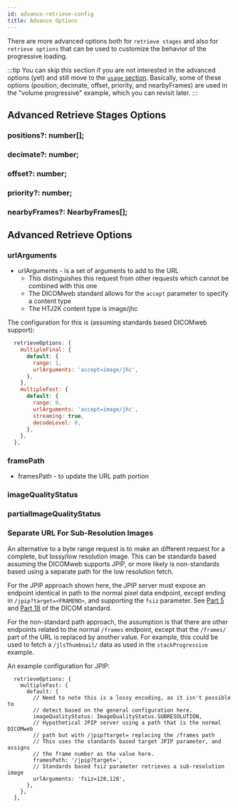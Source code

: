 ```yaml
---
id: advance-retrieve-config
title: Advance Options
---
```


There are more advanced options both for `retrieve stages` and also for
`retrieve options` that can be used to customize the behavior of the
progressive loading.

:::tip
You can skip this section if you are not interested in the advanced options (yet) and still move to the [`usage` section](./usage). Basically, some of these options (position, decimate, offset, priority, and nearbyFrames) are used in the "volume progressive" example,
which you can revisit later.
:::

## Advanced Retrieve Stages Options

### positions?: number[];

### decimate?: number;

### offset?: number;

### priority?: number;

### nearbyFrames?: NearbyFrames[];

## Advanced Retrieve Options

### urlArguments

- urlArguments - is a set of arguments to add to the URL
  - This distinguishes this request from other requests which cannot be combined with this one
  - The DICOMweb standard allows for the `accept` parameter to specify a content type
  - The HTJ2K content type is image/jhc

The configuration for this is (assuming standards based DICOMweb support):

```javascript
  retrieveOptions: {
    multipleFinal: {
      default: {
        range: 1,
        urlArguments: 'accept=image/jhc',
      },
    },
    multipleFast: {
      default: {
        range: 0,
        urlArguments: 'accept=image/jhc',
        streaming: true,
        decodeLevel: 0,
      },
    },
  },
```

### framePath

- framesPath - to update the URL path portion

### imageQualityStatus

### partialImageQualityStatus

### Separate URL For Sub-Resolution Images

An alternative to a byte range request is to make an different request for
a complete, but lossy/low resolution image. This can be standards based
assuming the DICOMweb supports JPIP, or more likely is non-standards based using
a separate path for the low resolution fetch.

For the JPIP approach shown here, the JPIP server must expose an endpoint
identical in path to the normal pixel data endpoint, except ending in `/jpip?target=<FRAMENO>`,
and supporting the `fsiz` parameter. See
[Part 5](https://dicom.nema.org/medical/dicom/current/output/html/part05.html#sect_8.4.1)
and
[Part 18](https://dicom.nema.org/medical/dicom/current/output/html/part18.html#sect_8.3.3.1)
of the DICOM standard.

For the non-standard path approach, the assumption is that there are other
endpoints related to the normal `/frames` endpoint, except that the `/frames/`
part of the URL is replaced by another value. For example, this could be used
to fetch a `/jlsThumbnail/` data as used in the `stackProgressive` example.

An example configuration for JPIP:

```
  retrieveOptions: {
    multipleFast: {
      default: {
        // Need to note this is a lossy encoding, as it isn't possible to
        // detect based on the general configuration here.
        imageQualityStatus: ImageQualityStatus.SUBRESOLUTION,
        // Hypothetical JPIP server using a path that is the normal DICOMweb
        // path but with /jpip?target= replacing the /frames path
        // This uses the standards based target JPIP parameter, and assigns
        // the frame number as the value here.
        framesPath: '/jpip?target=',
        // Standards based fsiz parameter retrieves a sub-resolution image
        urlArguments: 'fsiz=128,128',
      },
    },
  },
```
